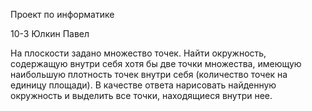 Проект по информатике

10-3 Юлкин Павел

На плоскости задано множество точек. Найти окружность, содержащую внутри себя хотя бы две точки множества, 
имеющую наибольшую плотность точек внутри себя (количество точек на единицу площади). В качестве ответа 
нарисовать найденную окружность и выделить все точки, находящиеся внутри нее.




